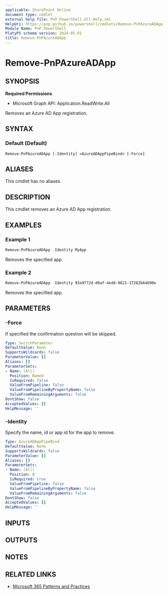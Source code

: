 ```yaml
---
applicable: SharePoint Online
document type: cmdlet
external help file: PnP.PowerShell.dll-Help.xml
HelpUri: https://pnp.github.io/powershell/cmdlets/Remove-PnPAzureADApp.html
Module Name: PnP.PowerShell
PlatyPS schema version: 2024-05-01
title: Remove-PnPAzureADApp
---
```


# Remove-PnPAzureADApp

## SYNOPSIS

**Required Permissions**

  * Microsoft Graph API: Application.ReadWrite.All

Removes an Azure AD App registration.

## SYNTAX

### Default (Default)

```
Remove-PnPAzureADApp [-Identity] <AzureADAppPipeBind> [-Force]
```

## ALIASES

This cmdlet has no aliases.

## DESCRIPTION

This cmdlet removes an Azure AD App registration.

## EXAMPLES

### Example 1

```powershell
Remove-PnPAzureADApp -Identity MyApp
```

Removes the specified app.

### Example 2

```powershell
Remove-PnPAzureADApp -Identity 93a9772d-d0af-4ed8-9821-17282b64690e
```

Removes the specified app.

## PARAMETERS

### -Force

If specified the confirmation question will be skipped.

```yaml
Type: SwitchParameter
DefaultValue: None
SupportsWildcards: false
ParameterValue: []
Aliases: []
ParameterSets:
- Name: (All)
  Position: Named
  IsRequired: false
  ValueFromPipeline: false
  ValueFromPipelineByPropertyName: false
  ValueFromRemainingArguments: false
DontShow: false
AcceptedValues: []
HelpMessage: ''
```

### -Identity

Specify the name, id or app id for the app to remove.

```yaml
Type: AzureADAppPipeBind
DefaultValue: None
SupportsWildcards: false
ParameterValue: []
Aliases: []
ParameterSets:
- Name: (All)
  Position: 0
  IsRequired: true
  ValueFromPipeline: false
  ValueFromPipelineByPropertyName: false
  ValueFromRemainingArguments: false
DontShow: false
AcceptedValues: []
HelpMessage: ''
```

## INPUTS

## OUTPUTS

## NOTES

## RELATED LINKS

- [Microsoft 365 Patterns and Practices](https://aka.ms/m365pnp)
